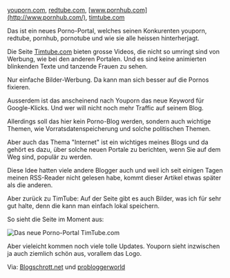 <!--
.. title: Timtube.com
.. slug: 339-timtubecom
.. date: 2008-01-16 11:00:20
.. tags: Porno,Internet
.. description: 
.. type: text
-->

[youporn.com](http://youporn.com/), [redtube.com](http://redtube.com/), [www.pornhub.com](http://www.pornhub.com/), [timtube.com](http://www.timtube.com/)

Das ist ein neues Porno-Portal, welches seinen Konkurenten youporn, redtube, pornhub, pornotube und wie sie alle heissen hinterherjagt.
<!-- TEASER_END -->

Die Seite [Timtube.com](http://www.timtube.com/) bieten grosse Videos, die nicht so umringt sind von Werbung, wie bei den anderen Portalen.
Und es sind keine animierten blinkenden Texte und tanzende Frauen zu sehen.

Nur einfache Bilder-Werbung.
Da kann man sich besser auf die Pornos fixieren.

Ausserdem ist das anscheinend nach Youporn das neue Keyword für Google-Klicks.
Und wer will nicht noch mehr Traffic auf seinem Blog.

Allerdings soll das hier kein Porno-Blog werden, sondern auch wichtige Themen, wie Vorratsdatenspeicherung und solche politischen Themen.

Aber auch das Thema "Internet" ist ein wichtiges meines Blogs  und da gehört es dazu, über solche neuen Portale zu berichten, wenn Sie auf dem Weg sind, populär zu werden.

Diese Idee hatten viele andere Blogger auch und weil ich seit einigen Tagen meinen RSS-Reader nicht gelesen habe, kommt dieser Artikel etwas später als die anderen.

Aber zurück zu TimTube:
Auf der Seite gibt es auch Bilder, was ich für sehr gut halte, denn die kann man einfach lokal speichern.

So sieht die Seite im Moment aus:

![Das neue Porno-Portal TimTube.com](/images/timtube.jpg)

Aber vieleicht kommen noch viele tolle Updates.
Youporn sieht inzwischen ja auch ziemlich schön aus, vorallem das Logo.

Via: [Blogschrott.net](http://www.blogschrott.net/930/seo-selbstversuch-youporn-war-gestern-heute-ist-timtube/) und [probloggerworld](http://www.probloggerworld.de/timtube/369/)
